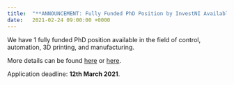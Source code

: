 ```yaml
---
title:  "**ANNOUNCEMENT: Fully Funded PhD Position by InvestNI Available!**"
date:   2021-02-24 09:00:00 +0000
---
```


We have 1 fully funded PhD position available in the field of control, automation, 3D printing, and manufacturing. 

More details can be found [here](https://www.markusng.com/vacancies/) or [here](https://www.ulster.ac.uk/doctoralcollege/find-a-phd/812643).

Application deadline: **12th March 2021**.

